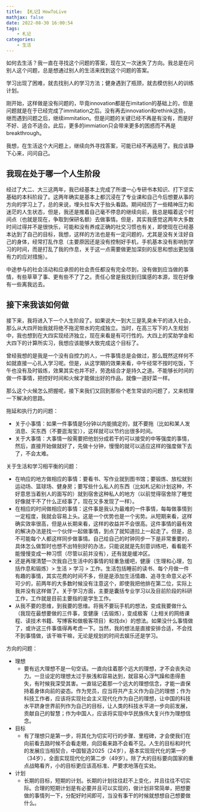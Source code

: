 ```yaml
---
title: 【札记】HowToLive
mathjax: false
date: 2022-08-30 16:00:54
tags:
    - 札记
categories:
    - 生活
---
```


如何去生活？我一直在寻找这个问题的答案，现在又一次迷失了方向。我总是在问别人这个问题，总是想通过别人的生活来找到这个问题的答案。

学习出现了困难，就去找别人的学习方法；健身遇到了瓶颈，就去模仿别人的训练计划。

刚开始，这样做是没有问题的，毕竟innovation都是在imitation的基础上的，但是问题就是在于已经完成了immitation之后。没有再去innovation和rethink这些，继而遇到问题之后，继续immitation。但是问题的关键已经不再是有没有，而是好不好、适合不适合。此后，更多的immiation只会带来更多的困惑而不再是breakthrough。

我想，在生活这个大问题上，继续向外寻找答案，可能已经不再适用了。我应该静下心来，问问自己。

## 我现在处于哪一个人生阶段

经过了大二、大三这两年，我已经基本上完成了所谓一心专研书本知识、打下坚实基础的本科阶段了。这两年确实是基本上都沉浸在了专业课和自己今后想要从事的方向的学习上了，总的来说，埋头拉车大于抬头看路。期间经历了一些精神压力和迷茫的人生状态，但是，我还是推着自己毫不停息的继续向前，我总是瞄着这个时间点（也就是现在，争取到保研名额）去做事情。但是，其实我感觉这两年大多数时间过得并不是很快乐，可能和没有养成正确的社交习惯也有关，即使现在已经基本达到了自己的目标，我想，这样的方法也是有一定问题的，尤其是没有关注好自己的身体，经常打乱作息（主要原因还是没有控制好手机，手机基本没有影响到学习的时间，而是打乱了我的作息，关于这一点需要做更加深刻的反思和想出更加强有力的应对措施）。

中途参与的社会活动和应承担的社会责任都没有完全尽到，没有做到应当做的事情，有些草草了事、更有些不了了之。责任心曾是我找到归属感的本源，现在好像有一些离我远去。

## 接下来我该如何做

接下来，我将进入下一个人生阶段了。如果说大一到大三是乳臭未干的进入社会，那么从大四开始我就将绝不拖泥带水的完成独立。当时，在高三写下的人生规划中，我也想到在大四实现经济独立，现在来看是有可行性的。大四上的奖助学金和大四下的计算所实习，我想应该能够大致完成这个目标了。

曾经我想的是我是一个没有自控力的人，一件事情总是会做过，那么既然这样何不如就直接一心扎入学习呢。但是，从这学期的效果来看，中午经常不按时吃饭，下午也没有及时锻炼，效果其实也并不好，劳逸结合才是持久之道。不能够长时间的做一件事情，把控好时间和火候才能做出好的作品，就像一道好菜一样。

那么这个火候怎么把握呢，接下来我们又回到那些个老生常谈的问题了，又来梳理一下解决的思路。

拖延和执行力的问题：

* 关于小事情：如果一件事情是5分钟以内能搞定的，就不要拖（比如和某人发消息、买东西（不要逛淘宝）），这样就可以节约出很多时间。
* 关于大事情：大事情一般需要把他划分成若干的可以接受的中等强度的事情，然后，直接开始做就好了，先做十分钟，慢慢的就可以适应这样的强度做下去了，不会太难。

关于生活和学习相平衡的问题：

* 在响应的地方做相应的事情：要看书、写作业就到图书馆；要锻炼、放松就到运动场、篮球场、健身房；要写些什么私人的东西（比如札记和计划这种，不好意思当着别人的面写的）就到宿舍这种私人的地方（以前觉得宿舍除了睡觉好像就干不了什么正经事了，现在又多发现了一样）。
* 在相应的时间做相应的事情：这件事是我认为最难的一件事情，每每做事情到一定程度，我就会容易上头。这是一个优势也是一个劣势。从短期来看，这样确实效率很高，但是从长期来看，这样的收益并不会很高。这件事情的最有效的解决办法是找一个伙伴一起做事情，到点了就知道拉上一起走了。但是，总不可能每个人都这样同步做事情。自己给自己的时钟同步一下是非常重要的，具体怎么做暂时也想不出特别好的办法，只能说就是先刻意训练吧，看看能不能慢慢变成一种习惯（尽管以前并没有），还有就是缓冲区。
* 还是再理清楚一次我自己生活中的事情的轻重急缓吧，健康（生理和心理，包括作息和锻炼）> 生活 > 学习 > 工作。生活包括睡前的读书、每个月做一件有趣的事情，其实花费的时间不多，但是是添加生活情趣、追寻生命意义必不可少的，前两年的大多数时候没有注意这个，即使我把他排在第二位，实际上我并没有这样做了。关于学习方面，主要是囊括专业学习以及目前阶段的科研工作，工作就是目前主要指的是学生工作。
* 从我不要的思维，到我要的思维。将我不要玩手机的想法，变成我要做什么（我现在最想要做的三件事，变健康（去锻炼），变成极客（上相关的网络课程、读技术书籍、写博客和做极客项目）和找dx）的想法。如果没什么事情做了，或许这三件事值得再考虑一下。当然，我的想法是直接安排合适，不会找不到事情做，该干嘛干嘛，无论是规划的时间去娱乐还是学习。

方向的问题：

* 理想
    * 要有远大理想不是一句空话。一直向往着那个远大的理想，才不会丧失动力。一旦设定的理想太过于肤浅和容易达到，就容易心浮气躁和患得患失，有时候我深受其害。一直铭记着那一个远大的理想信念，才能一直保持着身体向前的姿态。作为党员，应当将共产主义作为自己的理想；作为科技工作者，应该将实现社会主义现代化作为自己的理想，让中国的科技水平跻身世界前列作为自己的目标，让人类的科技水平进一步向前发展，贡献自己的智慧；作为中国人，应该将实现中华民族伟大复兴作为理想信念。
* 目标
    * 有了理想只是第一步，将其化为切实可行的步骤、里程碑，才会使我们在向前看去路时候不会看走眼，向回看来路不会看不见。人生的目标和时代的发展应当相契合，中国智造2025（24岁），基本实现现代化的第一步（34岁），全面实现现代化的第二步（49岁）。除了大的目标要向国家的重点战略看齐，小的目标更应该高标准、严要求地落在实处。
* 计划
    * 长期的目标，短期的计划。长期的计划往往赶不上变化，并且往往不切实际。合理的短期计划是有必要并且可以实现的，做计划非常简单，把想要做的事情列一下，分配好时间即可，当没有事干的时候就想想自己想要做什么。

